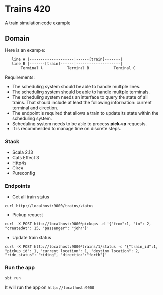 # Trains 420

A train simulation code example

## Domain

Here is an example:

```
   line A |--------------------|------[train]-------|
   line B |-------[train]------|--------------------|
       Terminal A           Terminal B           Terminal C
```

Requirements:
* The scheduling system should be able to handle multiple lines.
* The scheduling system should be able to handle multiple terminals.
* The scheduling system needs an interface to query the state of all trains. That should include at least the following information: current terminal and direction.
* The endpoint is required that allows a train to update its state within the scheduling system.
* Scheduling system needs to be able to process **pick-up** requests.
* It is recommended to manage time on discrete steps.

### Stack

- Scala 2.13
- Cats Effect 3
- Http4s
- Circe
- Pureconfig

### Endpoints

- Get all train status

```
curl http://localhost:9000/trains/status
```

- Pickup request

```
curl -X POST http://localhost:9000/pickups -d '{"from":1, "to": 2, "createdAt": 15, "passenger": "john"}'
```

- Update train status

```
curl -X POST http://localhost:9000/trains/1/status -d '{"train_id":1, "pickup_id": 1, "current_location": 1, "destiny_location": 2, "ride_status": "riding", "direction":"forth"}'
```

### Run the app

```
sbt run
```

It will run the app on `http://localhost:9000`